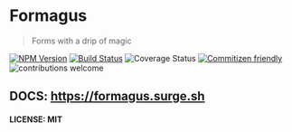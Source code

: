 # Formagus
> Forms with a drip of magic

[![NPM Version][npm-image]][npm-url] [![Build Status](https://travis-ci.org/iaroslavshvets/formagus.svg?branch=master)](https://travis-ci.org/iaroslavshvets/formagus) ![Coverage Status][codecov-image]
 [![Commitizen friendly](https://img.shields.io/badge/commitizen-friendly-brightgreen.svg)](http://commitizen.github.io/cz-cli/) ![contributions welcome](https://img.shields.io/badge/contributions-welcome-brightgreen.svg?style=flat)

## DOCS: https://formagus.surge.sh

#### LICENSE: MIT
<!-- Markdown link & img definitions -->
[repo]: iaroslavshvets/formagus
[codecov-image]: https://codecov.io/gh/iaroslavshvets/formagus/branch/master/graph/badge.svg
[npm-image]: https://badge.fury.io/js/formagus.svg
[npm-url]: https://badge.fury.io/js/formagus
[npm-downloads]: https://img.shields.io/npm/dm/datadog-metrics.svg?style=flat-square
[travis-image]: https://img.shields.io/travis/dbader/node-datadog-metrics/master.svg?style=flat-square
[travis-url]: https://travis-ci.org/dbader/node-datadog-metrics
